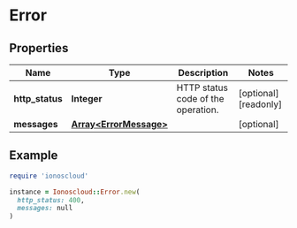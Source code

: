 # Error

## Properties

| Name | Type | Description | Notes |
| ---- | ---- | ----------- | ----- |
| **http_status** | **Integer** | HTTP status code of the operation. | [optional][readonly] |
| **messages** | [**Array&lt;ErrorMessage&gt;**](ErrorMessage.md) |  | [optional] |

## Example

```ruby
require 'ionoscloud'

instance = Ionoscloud::Error.new(
  http_status: 400,
  messages: null
)
```

